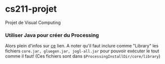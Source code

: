 # cs211-projet
Projet de Visual Computing

### Utiliser Java pour créer du Processing

Alors plein d'infos sur [ce](https://processing.org/tutorials/eclipse/) lien.
A noter qu'il faut inclure comme "Library" les fichiers `core.jar, gluegen.jar, jogl-all.jar` pour pouvoir exécuter le tout comme il faut!
(Ces fichiers sont dans `$ProcessingInstallDir/core/library`)